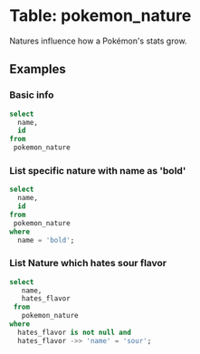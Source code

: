 # Table: pokemon_nature

Natures influence how a Pokémon's stats grow.

## Examples

### Basic info

```sql
select 
  name, 
  id 
from
 pokemon_nature 
```

### List specific nature with name as 'bold'

```sql
select 
  name, 
  id 
from
 pokemon_nature
where 
  name = 'bold';
```


### List Nature which hates sour flavor

```sql
select 
   name, 
   hates_flavor 
 from 
   pokemon_nature 
where 
  hates_flavor is not null and
  hates_flavor ->> 'name' = 'sour';
```